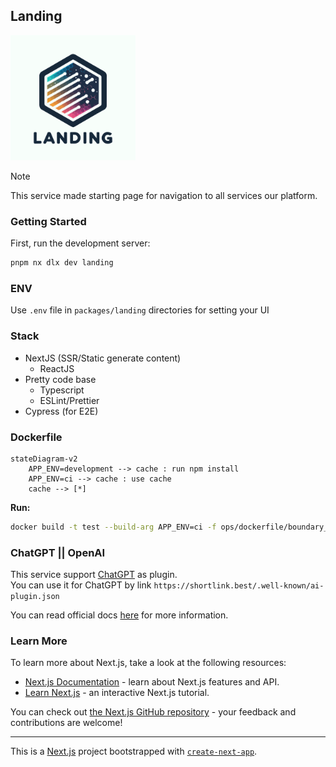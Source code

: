 ## Landing

<img width='200' height='200' src="./docs/public/logo.svg">

> [!NOTE]
> This service made starting page for navigation to all services our platform.

### Getting Started

First, run the development server:

```bash
pnpm nx dlx dev landing
```

### ENV

Use `.env` file in `packages/landing` directories for setting your UI

### Stack

- NextJS (SSR/Static generate content)
  - ReactJS
- Pretty code base
  - Typescript
  - ESLint/Prettier
- Cypress (for E2E)

### Dockerfile

```mermaid
stateDiagram-v2
    APP_ENV=development --> cache : run npm install
    APP_ENV=ci --> cache : use cache
    cache --> [*]
```

**Run:**

```bash
docker build -t test --build-arg APP_ENV=ci -f ops/dockerfile/boundary_ui/landing.Dockerfile .
```

### ChatGPT || OpenAI

This service support [ChatGPT](https://chat.openai.com/chat) as plugin.  
You can use it for ChatGPT by link `https://shortlink.best/.well-known/ai-plugin.json`

You can read official docs [here](https://platform.openai.com/docs/plugins/getting-started/running-a-plugin) for more information.

### Learn More

To learn more about Next.js, take a look at the following resources:

- [Next.js Documentation](https://nextjs.org/docs) - learn about Next.js features and API.
- [Learn Next.js](https://nextjs.org/learn) - an interactive Next.js tutorial.

You can check out [the Next.js GitHub repository](https://github.com/vercel/next.js/) - your feedback and contributions are welcome!

---

This is a [Next.js](https://nextjs.org/) project bootstrapped with [`create-next-app`](https://github.com/vercel/next.js/tree/canary/packages/create-next-app).
